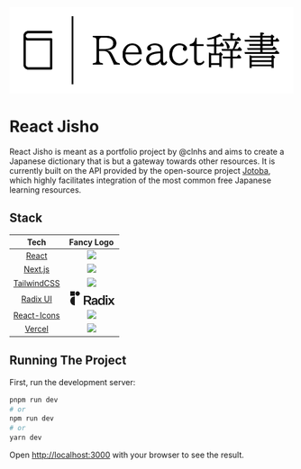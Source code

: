 ![](./public/logo.svg)

# React Jisho

React Jisho is meant as a portfolio project by @clnhs and aims to create a Japanese dictionary that is but a gateway towards other resources. It is currently built on the API provided by the open-source project [Jotoba](https://github.com/WeDontPanic/Jotoba), which highly facilitates integration of the most common free
Japanese learning resources.

## Stack

|                            Tech                            |                                                                                                                                                                                                                                                                                                                                                                                                                                                                                                                                                                                                                                                                                                                                                                                                                                                                                                                                                                                                                                                                                                                                                                                                                                                                                                  Fancy Logo                                                                                                                                                                                                                                                                                                                                                                                                                                                                                                                                                                                                                                                                                                                                                                                                                                                                                                                                                                                                                                                                                                                                                                                                                                                                                                   |
|:----------------------------------------------------------:|:-------------------------------------------------------------------------------------------------------------------------------------------------------------------------------------------------------------------------------------------------------------------------------------------------------------------------------------------------------------------------------------------------------------------------------------------------------------------------------------------------------------------------------------------------------------------------------------------------------------------------------------------------------------------------------------------------------------------------------------------------------------------------------------------------------------------------------------------------------------------------------------------------------------------------------------------------------------------------------------------------------------------------------------------------------------------------------------------------------------------------------------------------------------------------------------------------------------------------------------------------------------------------------------------------------------------------------------------------------------------------------------------------------------------------------------------------------------------------------------------------------------------------------------------------------------------------------------------------------------------------------------------------------------------------------------------------------------------------------------------------------------------------------------------------------------------------------------------------------------------------------------------------------------------------------------------------------------------------------------------------------------------------------------------------------------------------------------------------------------------------------------------------------------------------------------------------------------------------------------------------------------------------------------------------------------------------------------------------------------------------------------------------------------------------------------------------------------------------------------------------------------------------------------------------------------------------------------------------------------:|
|         [React](https://github.com/facebook/react)         |                                                                                                                                                                                                                                                                                                                                                                                                                                                                                                                                                                                                                                                                                                                                                                                                                                                                                                                                                                                                                                                                                                                                                                                                                                           <img src="https://upload.wikimedia.org/wikipedia/commons/thumb/a/a7/React-icon.svg/512px-React-icon.svg.png" height="60">                                                                                                                                                                                                                                                                                                                                                                                                                                                                                                                                                                                                                                                                                                                                                                                                                                                                                                                                                                                                                                                                                                                                                                                                                                           |
|        [Next.js](https://github.com/vercel/vercel)         |                                                                                                                                                                                                                                                                                                                                                                                                                                                                                                                                                                                                                                                                                                                                                                                                                                                                                                                                                                                                                                                                                                                                                     <img src="https://camo.githubusercontent.com/92ec9eb7eeab7db4f5919e3205918918c42e6772562afb4112a2909c1aaaa875/68747470733a2f2f6173736574732e76657263656c2e636f6d2f696d6167652f75706c6f61642f76313630373535343338352f7265706f7369746f726965732f6e6578742d6a732f6e6578742d6c6f676f2e706e67" width="50">                                                                                                                                                                                                                                                                                                                                                                                                                                                                                                                                                                                                                                                                                                                                                                                                                                                                                                                                                                                                                                                                                                                                                     |
| [TailwindCSS](https://github.com/tailwindlabs/tailwindcss) |                                                                                                                                                                                                                                                                                                                                                                                                                                                                                                                                                                                                                                                                                                                                                                                                                                                                                                                                                                                                                                                                                                                                                                                                                                                     <img src="https://github.com/tailwindlabs/tailwindcss/raw/master/.github/logo-light.svg" width="250">                                                                                                                                                                                                                                                                                                                                                                                                                                                                                                                                                                                                                                                                                                                                                                                                                                                                                                                                                                                                                                                                                                                                                                                                                                                     |
|     [Radix UI](https://github.com/radix-ui/primitives)     | <div aria-hidden="true" focusable="false" class="c-gqwkJN c-gqwkJN-ejCoEP-direction-row c-gqwkJN-jroWjL-align-center c-gqwkJN-awKDG-justify-start c-gqwkJN-kVNAnR-wrap-noWrap"><svg xmlns="http://www.w3.org/2000/svg" width="25" height="25" viewBox="0 0 25 25" fill="none" style="margin-right:3px"><path d="M12 25C7.58173 25 4 21.4183 4 17C4 12.5817 7.58173 9 12 9V25Z" fill="currentcolor"></path><path d="M12 0H4V8H12V0Z" fill="currentcolor"></path><path d="M17 8C19.2091 8 21 6.20914 21 4C21 1.79086 19.2091 0 17 0C14.7909 0 13 1.79086 13 4C13 6.20914 14.7909 8 17 8Z" fill="currentcolor"></path></svg><svg width="56" height="18" viewBox="0 0 56 18" fill="none" xmlns="http://www.w3.org/2000/svg"><path d="M21.9022 17.0061H24.4499C24.2647 16.0375 24.17 15.1161 24.17 14.0058V9.37532C24.17 6.25687 22.3893 4.72127 19.1943 4.72127C16.3003 4.72127 14.3324 6.23324 14.0777 8.80833H16.9254C17.0181 7.69797 17.8052 6.96561 19.1017 6.96561C20.4446 6.96561 21.3243 7.67435 21.3243 9.13907V9.70607L17.8052 10.1077C15.4206 10.3912 13.5684 11.3834 13.5684 13.7931C13.5684 15.9666 15.2353 17.2659 17.5274 17.2659C19.4027 17.2659 20.9845 16.4863 21.6401 15.1161C21.6689 15.937 21.9022 17.0061 21.9022 17.0061ZM18.3377 15.1634C17.157 15.1634 16.5087 14.5727 16.5087 13.6278C16.5087 12.3757 17.4579 12.0922 18.7082 11.9268L21.3243 11.6197V12.352C21.3243 14.242 19.8658 15.1634 18.3377 15.1634ZM34.2588 17.0061H37.176V0H34.2125V6.96561C33.6569 5.76075 32.3141 4.72127 30.4851 4.72127C27.3058 4.72127 25.099 7.29635 25.099 11.0054C25.099 14.7381 27.3058 17.2896 30.4851 17.2896C32.2678 17.2896 33.68 16.2973 34.2588 15.0925V17.0061ZM34.282 11.218C34.282 13.5569 33.1938 15.0689 31.3185 15.0689C29.3969 15.0689 28.1856 13.486 28.1856 11.0054C28.1856 8.54846 29.3969 6.94198 31.3185 6.94198C33.1938 6.94198 34.282 8.45396 34.282 10.7928V11.218ZM38.9066 2.97304H42.0553V0.0199585H38.9066V2.97304ZM38.9992 17.0061H41.9627V5.00476H38.9992V17.0061ZM45.6638 17.0061L48.6041 12.8954L51.5212 17.0061H54.9246L50.3636 10.7219L54.5542 5.00476H51.3823L48.7661 8.71383L46.1731 5.00476H42.7697L47.0066 10.8637L42.4919 17.0061H45.6638Z" fill="currentcolor"></path><path fill-rule="evenodd" clip-rule="evenodd" d="M2.91317 17V11.0168H6.7986L10.4513 17H13.7006L9.68936 10.5686C11.5045 9.986 13.0955 8.507 13.0955 6.01961C13.0955 2.7479 10.7994 1 6.95714 1H0V17H2.91317ZM2.91317 3.35294V8.68628H6.82101C9.0395 8.68628 10.1599 7.76751 10.1599 6.01961C10.1599 4.27171 8.9395 3.35294 6.62101 3.35294H2.91317Z" fill="currentcolor"></path></svg></div> |
| [React-Icons](https://github.com/react-icons/react-icons)  |                                                                                                                                                                                                                                                                                                                                                                                                                                                                                                                                                                                                                                                                                                                                                                                                                                                                                                                                                                                                                                                                                                                                                                          <img src="https://camo.githubusercontent.com/48d099290b4cb2d7937bcd96e8497cf1845b54a810a6432c70cf944b60b40c77/68747470733a2f2f7261776769742e636f6d2f676f72616e67616a69632f72656163742d69636f6e732f6d61737465722f72656163742d69636f6e732e737667" width="50">                                                                                                                                                                                                                                                                                                                                                                                                                                                                                                                                                                                                                                                                                                                                                                                                                                                                                                                                                                                                                                                                                                                                                                          |
|         [Vercel](https://github.com/vercel/vercel)         |                                                                                                                                                                                                                                                                                                                                                                                                                                                                                                                                                                                                                                                                                                                                                                                                                                                                                                                                                                                                                                                                                                                                                           <img src="https://camo.githubusercontent.com/add2c9721e333f0043ac938f3dadbc26a282776e01b95b308fcaba5afaf74ae3/68747470733a2f2f6173736574732e76657263656c2e636f6d2f696d6167652f75706c6f61642f76313538383830353835382f7265706f7369746f726965732f76657263656c2f6c6f676f2e706e67" width="50">                                                                                                                                                                                                                                                                                                                                                                                                                                                                                                                                                                                                                                                                                                                                                                                                                                                                                                                                                                                                                                                                                                                                                           |

## Running The Project

First, run the development server:

```bash
pnpm run dev
# or
npm run dev
# or
yarn dev
```

Open [http://localhost:3000](http://localhost:3000) with your browser to see the result.